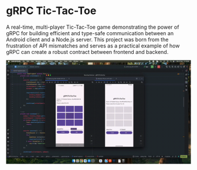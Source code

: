 # gRPC Tic-Tac-Toe

A real-time, multi-player Tic-Tac-Toe game demonstrating the power of gRPC for building efficient and type-safe communication between an Android client and a Node.js server. This project was born from the frustration of API mismatches and serves as a practical example of how gRPC can create a robust contract between frontend and backend.

<p align="center">
  <img src="art/grpc-tictactoe.gif" alt="Demo GIF showing the Tic-Tac-Toe game in action" width="600"/>
</p>
